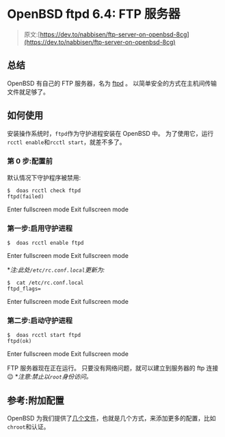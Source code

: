 # OpenBSD ftpd 6.4: FTP 服务器

> 原文:[https://dev.to/nabbisen/ftp-server-on-openbsd-8cg](https://dev.to/nabbisen/ftp-server-on-openbsd-8cg)

## 总结

OpenBSD 有自己的 FTP 服务器，名为 [ftpd](https://man.openbsd.org/ftpd) 。
以简单安全的方式在主机间传输文件就足够了。

## 如何使用

安装操作系统时，`ftpd`作为守护进程安装在 OpenBSD 中。
为了使用它，运行`rcctl enable`和`rcctl start`，就差不多了。

### 第 0 步:配置前

默认情况下守护程序被禁用:

```
$  doas rcctl check ftpd
ftpd(failed) 
```

Enter fullscreen mode Exit fullscreen mode

### 第一步:启用守护进程

```
$  doas rcctl enable ftpd 
```

Enter fullscreen mode Exit fullscreen mode

**注:此处`/etc/rc.conf.local`更新为:*

```
$  cat /etc/rc.conf.local
ftpd_flags= 
```

Enter fullscreen mode Exit fullscreen mode

### 第二步:启动守护进程

```
$  doas rcctl start ftpd
ftpd(ok) 
```

Enter fullscreen mode Exit fullscreen mode

FTP 服务器现在正在运行。
只要没有网络问题，就可以建立到服务器的 ftp 连接😉
**注意:禁止以`root`身份访问。*

## 参考:附加配置

OpenBSD 为我们提供了[几个文件](https://man.openbsd.org/ftpd#FILES)，也就是几个方式，来添加更多的配置，比如`chroot`和认证。